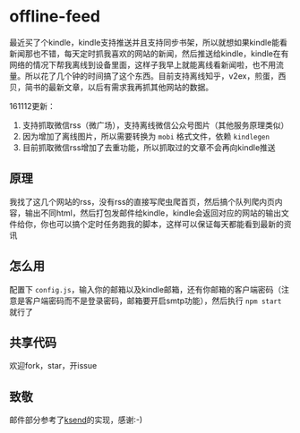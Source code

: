 # offline-feed

最近买了个kindle，kindle支持推送并且支持同步书架，所以就想如果kindle能看新闻那也不错，每天定时抓我喜欢的网站的新闻，然后推送给kindle，kindle在有网络的情况下帮我离线到设备里面，这样子我早上就能离线看新闻啦，也不用流量。所以花了几个钟的时间搞了这个东西。目前支持离线知乎，v2ex，煎蛋，西贝，简书的最新文章，以后有需求我再抓其他网站的数据。

161112更新：

1. 支持抓取微信rss（微广场），支持离线微信公众号图片（其他服务原理类似）
2. 因为增加了离线图片，所以需要转换为 `mobi` 格式文件，依赖 `kindlegen`
3. 目前抓取微信rss增加了去重功能，所以抓取过的文章不会再向kindle推送

## 原理

我找了这几个网站的rss，没有rss的直接写爬虫爬首页，然后搞个队列爬内页内容，输出不同html，然后打包发邮件给kindle，kindle会返回对应的网站的输出文件给你，你也可以搞个定时任务跑我的脚本，这样可以保证每天都能看到最新的资讯

## 怎么用

配置下 `config.js`，输入你的邮箱以及kindle邮箱，还有你邮箱的客户端密码（注意是客户端密码而不是登录密码，邮箱要开启smtp功能），然后执行 `npm start` 就行了

## 共享代码

欢迎fork，star，开issue

## 致敬

邮件部分参考了[ksend](https://github.com/hanan198501/ksend/)的实现，感谢:-)